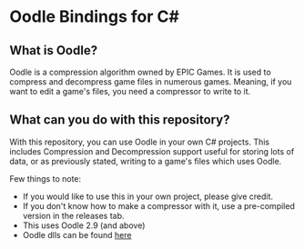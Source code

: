 # Oodle Bindings for C#

## What is Oodle?

Oodle is a compression algorithm owned by EPIC Games. It is used to compress and decompress game files in numerous games. Meaning, if you want to edit a game's files, you need a compressor to write to it.

## What can you do with this repository?

With this repository, you can use Oodle in your own C# projects. This includes Compression and Decompression support useful for storing lots of data, or as previously stated, writing to a game's files which uses Oodle.

Few things to note:
- If you would like to use this in your own project, please give credit.
- If you don't know how to make a compressor with it, use a pre-compiled version in the releases tab.
- This uses Oodle 2.9 (and above)
- Oodle dlls can be found [here](https://github.com/WorkingRobot/OodleUE/tree/main/Engine/Source/Programs/Shared/EpicGames.Oodle/Sdk/2.9.10/win/redist)
